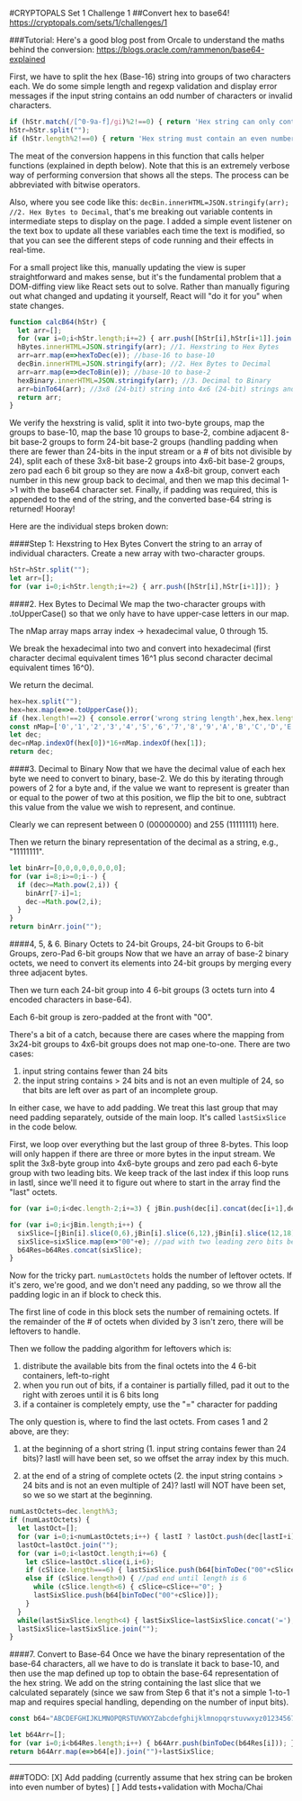 #CRYPTOPALS Set 1 Challenge 1
##Convert hex to base64! https://cryptopals.com/sets/1/challenges/1

###Tutorial:
Here's a good blog post from Orcale to understand the maths behind the conversion: https://blogs.oracle.com/rammenon/base64-explained

First, we have to split the hex (Base-16) string into groups of two characters each.  We do some simple length and regexp validation and display error messages if the input string contains an odd number of characters or invalid characters.

```javascript
if (hStr.match(/[^0-9a-f]/gi)%2!==0) { return 'Hex string can only contain characters 0-9 and A-F.'; }
hStr=hStr.split("");
if (hStr.length%2!==0) { return 'Hex string must contain an even number of characters'; }
```

The meat of the conversion happens in this function that calls helper functions (explained in depth below).
Note that this is an extremely verbose way of performing conversion that shows all the steps.
The process can be abbreviated with bitwise operators.

Also, where you see code like this: `decBin.innerHTML=JSON.stringify(arr); //2. Hex Bytes to Decimal`, that's me breaking out variable contents in intermediate steps to display on the page. I added a simple event listener on the text box to update all these variables each time the text is modified, so that you can see the different steps of code running and their effects in real-time.

For a small project like this, manually updating the view is super straightforward and makes sense, but it's the fundamental problem that a DOM-diffing view like React sets out to solve. Rather than manually figuring out what changed and updating it yourself, React will "do it for you" when state changes.

```javascript
function calcB64(hStr) {
  let arr=[];
  for (var i=0;i<hStr.length;i+=2) { arr.push([hStr[i],hStr[i+1]].join("")); } //base-16 chars
  hBytes.innerHTML=JSON.stringify(arr); //1. Hexstring to Hex Bytes
  arr=arr.map(e=>hexToDec(e)); //base-16 to base-10
  decBin.innerHTML=JSON.stringify(arr); //2. Hex Bytes to Decimal
  arr=arr.map(e=>decToBin(e)); //base-10 to base-2
  hexBinary.innerHTML=JSON.stringify(arr); //3. Decimal to Binary
  arr=binTo64(arr); //3x8 (24-bit) string into 4x6 (24-bit) strings and pad out with two bits
  return arr;
}
```

We verify the hexstring is valid, split it into two-byte groups, map the groups to base-10, map the base 10 groups to base-2, combine adjacent 8-bit base-2 groups to form 24-bit base-2 groups (handling padding when there are fewer than 24-bits in the input stream or a # of bits not divisible by 24), split each of these 3x8-bit base-2 groups into 4x6-bit base-2 groups, zero pad each 6 bit group so they are now a 4x8-bit group, convert each number in this new group back to decimal, and then we map this decimal 1->1 with the base64 character set. Finally, if padding was required, this is appended to the end of the string, and the converted base-64 string is returned! Hooray!

Here are the individual steps broken down:

####Step 1: Hexstring to Hex Bytes
Convert the string to an array of individual characters.
Create a new array with two-character groups.

```javascript
hStr=hStr.split("");
let arr=[];
for (var i=0;i<hStr.length;i+=2) { arr.push([hStr[i],hStr[i+1]]); }
```

####2. Hex Bytes to Decimal
We map the two-character groups with .toUpperCase() so that we only have to have upper-case letters in our map.

The nMap array maps array index -> hexadecimal value, 0 through 15.

We break the hexadecimal into two and convert into hexadecimal (first character decimal equivalent times 16^1 plus second character decimal equivalent times 16^0).

We return the decimal.

```javascript
hex=hex.split("");
hex=hex.map(e=>e.toUpperCase());
if (hex.length!==2) { console.error('wrong string length',hex,hex.length); }
const nMap=['0','1','2','3','4','5','6','7','8','9','A','B','C','D','E','F'];
let dec;
dec=nMap.indexOf(hex[0])*16+nMap.indexOf(hex[1]);
return dec;
```

####3. Decimal to Binary
Now that we have the decimal value of each hex byte we need to convert to binary, base-2.
We do this by iterating through powers of 2 for a byte and, if the value we want to represent is greater than or equal to the power of two at this position, we flip the bit to one, subtract this value from the value we wish to represent, and continue.

Clearly we can represent between 0 (00000000) and 255 (11111111) here.

Then we return the binary representation of the decimal as a string, e.g., "11111111".

```javascript
let binArr=[0,0,0,0,0,0,0,0];
for (var i=8;i>=0;i--) {
  if (dec>=Math.pow(2,i)) {
    binArr[7-i]=1;
    dec-=Math.pow(2,i);
  }
}
return binArr.join("");
```

####4, 5, & 6. Binary Octets to 24-bit Groups, 24-bit Groups to 6-bit Groups, zero-Pad 6-bit groups
Now that we have an array of base-2 binary octets, we need to convert its elements into 24-bit groups by merging every three adjacent bytes.

Then we turn each 24-bit group into 4 6-bit groups (3 octets turn into 4 encoded characters in base-64).

Each 6-bit group is zero-padded at the front with "00".

There's a bit of a catch, because there are cases where the mapping from 3x24-bit groups to 4x6-bit groups does not map one-to-one. There are two cases:

1. input string contains fewer than 24 bits
2. the input string contains > 24 bits and is not an even multiple of 24, so that bits are left over as part of an incomplete group.

In either case, we have to add padding. We treat this last group that may need padding separately, outside of the main loop. It's called `lastSixSlice` in the code below.

First, we loop over everything but the last group of three 8-bytes. This loop will only happen if there are three or more bytes in the input stream. We split the 3x8-byte group into 4x6-byte groups and zero pad each 6-byte group with two leading bits. We keep track of the last index if this loop runs in lastI, since we'll need it to figure out where to start in the array find the "last" octets.

```javascript
for (var i=0;i<dec.length-2;i+=3) { jBin.push(dec[i].concat(dec[i+1],dec[i+2])); lastI=i+3;}

for (var i=0;i<jBin.length;i++) {
  sixSlice=[jBin[i].slice(0,6),jBin[i].slice(6,12),jBin[i].slice(12,18),jBin[i].slice(18,24)];
  sixSlice=sixSlice.map(e=>"00"+e); //pad with two leading zero bits before binary conversion
  b64Res=b64Res.concat(sixSlice);
}
```

Now for the tricky part. `numLastOctets` holds the number of leftover octets. If it's zero, we're good, and we don't need any padding, so we throw all the padding logic in an if block to check this.

The first line of code in this block sets the number of remaining octets. If the remainder of the # of octets when divided by 3 isn't zero, there will be leftovers to handle.

Then we follow the padding algorithm for leftovers which is:

1. distribute the available bits from the final octets into the 4 6-bit containers, left-to-right
2. when you run out of bits, if a container is partially filled, pad it out to the right with zeroes until it is 6 bits long
3. if a container is completely empty, use the "=" character for padding

The only question is, where to find the last octets. From cases 1 and 2 above, are they:

1. at the beginning of a short string (1. input string contains fewer than 24 bits)? lastI will have been set, so we offset the array index by this much.

2. at the end of a string of complete octets (2. the input string contains > 24 bits and is not an even multiple of 24)? lastI will NOT have been set, so we so we start at the beginning.

```javascript
numLastOctets=dec.length%3;
if (numLastOctets) {
  let lastOct=[];
  for (var i=0;i<numLastOctets;i++) { lastI ? lastOct.push(dec[lastI+i]) : lastOct.push(dec[i]); }
  lastOct=lastOct.join("");
  for (var i=0;i<lastOct.length;i+=6) {
    let cSlice=lastOct.slice(i,i+6);
    if (cSlice.length===6) { lastSixSlice.push(b64[binToDec("00"+cSlice)]); }
    else if (cSlice.length>0) { //pad end until length is 6
      while (cSlice.length<6) { cSlice=cSlice+="0"; }
      lastSixSlice.push(b64[binToDec("00"+cSlice)]);
    }
  }
  while(lastSixSlice.length<4) { lastSixSlice=lastSixSlice.concat('='); }
  lastSixSlice=lastSixSlice.join("");
}
```

####7. Convert to Base-64
Once we have the binary representation of the base-64 characters, all we have to do is translate it back to base-10, and then use the map defined up top to obtain the base-64 representation of the hex string. We add on the string containing the last slice that we calculated separately (since we saw from Step 6 that it's not a simple 1-to-1 map and requires special handling, depending on the number of input bits).

```javascript
const b64="ABCDEFGHIJKLMNOPQRSTUVWXYZabcdefghijklmnopqrstuvwxyz0123456789+/".split(""); //global b64 map at top of code

let b64Arr=[];
for (var i=0;i<b64Res.length;i++) { b64Arr.push(binToDec(b64Res[i])); }
return b64Arr.map(e=>b64[e]).join("")+lastSixSlice;
```
----

###TODO:
[X] Add padding (currently assume that hex string can be broken into even number of bytes)
[ ] Add tests+validation with Mocha/Chai
